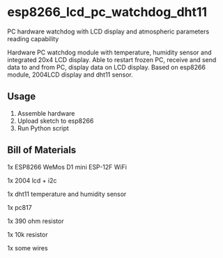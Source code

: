 # esp8266_lcd_pc_watchdog_dht11
PC hardware watchdog with LCD display and atmospheric parameters reading capability

Hardware PC watchdog module with temperature, humidity sensor and integrated 20x4 LCD display. Able to restart frozen PC, receive and send data to and from PC, display data on LCD display.
Based on esp8266 module, 2004LCD display and dht11 sensor.


## Usage

1. Assemble hardware
2. Upload sketch to esp8266
3. Run Python script


## Bill of Materials

1x ESP8266 WeMos D1 mini ESP-12F WiFi

1x 2004 lcd + i2c

1x dht11 temperature and humidity sensor

1x pc817

1x 390 ohm resistor

1x 10k resistor

1x some wires